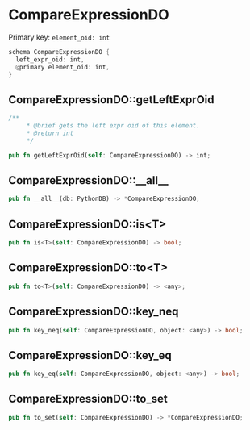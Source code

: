 # CompareExpressionDO

Primary key: `element_oid: int`

```rust
schema CompareExpressionDO {
  left_expr_oid: int,
  @primary element_oid: int,
}
```
## CompareExpressionDO::getLeftExprOid

```rust
/**
     * @brief gets the left expr oid of this element.
     * @return int
     */
```
```rust
pub fn getLeftExprOid(self: CompareExpressionDO) -> int;
```
## CompareExpressionDO::\_\_all\_\_

```rust
pub fn __all__(db: PythonDB) -> *CompareExpressionDO;
```
## CompareExpressionDO::is\<T\>

```rust
pub fn is<T>(self: CompareExpressionDO) -> bool;
```
## CompareExpressionDO::to\<T\>

```rust
pub fn to<T>(self: CompareExpressionDO) -> <any>;
```
## CompareExpressionDO::key\_neq

```rust
pub fn key_neq(self: CompareExpressionDO, object: <any>) -> bool;
```
## CompareExpressionDO::key\_eq

```rust
pub fn key_eq(self: CompareExpressionDO, object: <any>) -> bool;
```
## CompareExpressionDO::to\_set

```rust
pub fn to_set(self: CompareExpressionDO) -> *CompareExpressionDO;
```
